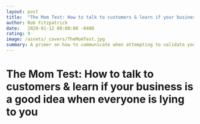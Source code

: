 ```yaml
---
layout: post
title:  "The Mom Test: How to talk to customers & learn if your business is a good idea when everyone is lying to you"
author: Rob Fitzpatrick
date:   2020-01-12 00:00:00 -0400
rating: 9
image: /assets/_covers/TheMomTest.jpg
summary: A primer on how to communicate when attempting to validate your business idea. Great advice around digging into conversations with users to get actual feedback instead of fluff. A bit brief, but I appreciated the density of information.
---
```


# The Mom Test: How to talk to customers & learn if your business is a good idea when everyone is lying to you



